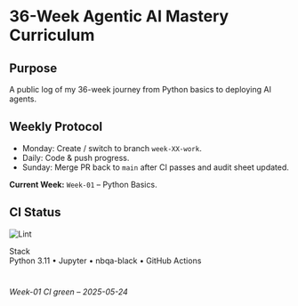 # 36-Week Agentic AI Mastery Curriculum

## Purpose  
A public log of my 36-week journey from Python basics to deploying AI agents.

## Weekly Protocol  
- Monday: Create / switch to branch `week-XX-work`.  
- Daily: Code & push progress.  
- Sunday: Merge PR back to `main` after CI passes and audit sheet updated.

**Current Week:** `Week-01` – Python Basics.

## CI Status  
![Lint](https://github.com/drkmtr1/36-Week-Agentic-AI-Mastery-Curriculum-/actions/workflows/lint.yml/badge.svg)

Stack  
Python 3.11 • Jupyter • nbqa-black • GitHub Actions
# 
*Week-01 CI green – 2025-05-24*
